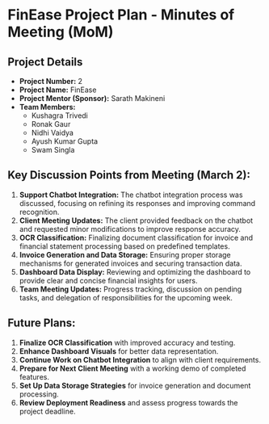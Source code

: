 # FinEase Project Plan - Minutes of Meeting (MoM)

## Project Details
- **Project Number:** 2  
- **Project Name:** FinEase  
- **Project Mentor (Sponsor):** Sarath Makineni  
- **Team Members:**  
  - Kushagra Trivedi  
  - Ronak Gaur  
  - Nidhi Vaidya  
  - Ayush Kumar Gupta  
  - Swam Singla  

## Key Discussion Points from Meeting (March 2):
1. **Support Chatbot Integration:** The chatbot integration process was discussed, focusing on refining its responses and improving command recognition.
2. **Client Meeting Updates:** The client provided feedback on the chatbot and requested minor modifications to improve response accuracy.
3. **OCR Classification:** Finalizing document classification for invoice and financial statement processing based on predefined templates.
4. **Invoice Generation and Data Storage:** Ensuring proper storage mechanisms for generated invoices and securing transaction data.
5. **Dashboard Data Display:** Reviewing and optimizing the dashboard to provide clear and concise financial insights for users.
6. **Team Meeting Updates:** Progress tracking, discussion on pending tasks, and delegation of responsibilities for the upcoming week.

## Future Plans:
1. **Finalize OCR Classification** with improved accuracy and testing.
2. **Enhance Dashboard Visuals** for better data representation.
3. **Continue Work on Chatbot Integration** to align with client requirements.
4. **Prepare for Next Client Meeting** with a working demo of completed features.
5. **Set Up Data Storage Strategies** for invoice generation and document processing.
6. **Review Deployment Readiness** and assess progress towards the project deadline.

